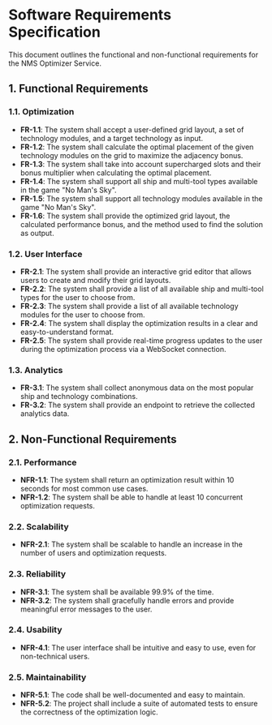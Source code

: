 # Software Requirements Specification

This document outlines the functional and non-functional requirements for the NMS Optimizer Service.

## 1. Functional Requirements

### 1.1. Optimization

*   **FR-1.1**: The system shall accept a user-defined grid layout, a set of technology modules, and a target technology as input.
*   **FR-1.2**: The system shall calculate the optimal placement of the given technology modules on the grid to maximize the adjacency bonus.
*   **FR-1.3**: The system shall take into account supercharged slots and their bonus multiplier when calculating the optimal placement.
*   **FR-1.4**: The system shall support all ship and multi-tool types available in the game "No Man's Sky".
*   **FR-1.5**: The system shall support all technology modules available in the game "No Man's Sky".
*   **FR-1.6**: The system shall provide the optimized grid layout, the calculated performance bonus, and the method used to find the solution as output.

### 1.2. User Interface

*   **FR-2.1**: The system shall provide an interactive grid editor that allows users to create and modify their grid layouts.
*   **FR-2.2**: The system shall provide a list of all available ship and multi-tool types for the user to choose from.
*   **FR-2.3**: The system shall provide a list of all available technology modules for the user to choose from.
*   **FR-2.4**: The system shall display the optimization results in a clear and easy-to-understand format.
*   **FR-2.5**: The system shall provide real-time progress updates to the user during the optimization process via a WebSocket connection.

### 1.3. Analytics

*   **FR-3.1**: The system shall collect anonymous data on the most popular ship and technology combinations.
*   **FR-3.2**: The system shall provide an endpoint to retrieve the collected analytics data.

## 2. Non-Functional Requirements

### 2.1. Performance

*   **NFR-1.1**: The system shall return an optimization result within 10 seconds for most common use cases.
*   **NFR-1.2**: The system shall be able to handle at least 10 concurrent optimization requests.

### 2.2. Scalability

*   **NFR-2.1**: The system shall be scalable to handle an increase in the number of users and optimization requests.

### 2.3. Reliability

*   **NFR-3.1**: The system shall be available 99.9% of the time.
*   **NFR-3.2**: The system shall gracefully handle errors and provide meaningful error messages to the user.

### 2.4. Usability

*   **NFR-4.1**: The user interface shall be intuitive and easy to use, even for non-technical users.

### 2.5. Maintainability

*   **NFR-5.1**: The code shall be well-documented and easy to maintain.
*   **NFR-5.2**: The project shall include a suite of automated tests to ensure the correctness of the optimization logic.
